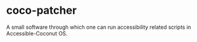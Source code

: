 # coco-patcher
A small software through which one can run accessibility related scripts in Accessible-Coconut OS.
